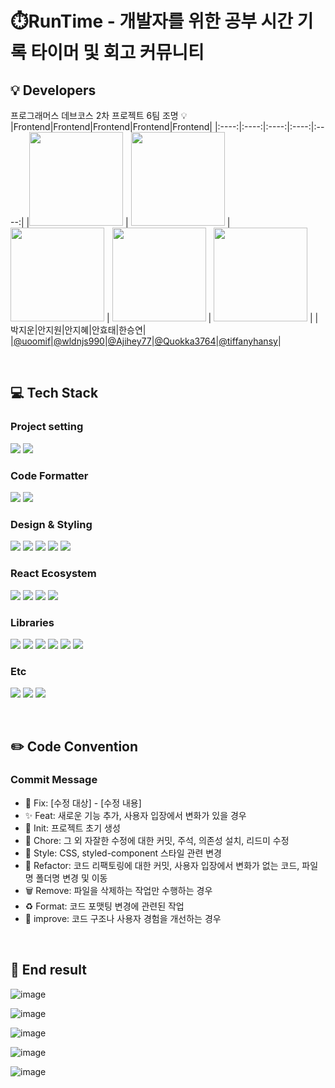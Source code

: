 # ⏱️RunTime - 개발자를 위한 공부 시간 기록 타이머 및 회고 커뮤니티 

## 💡 Developers
프로그래머스 데브코스 2차 프로젝트 6팀 조명 💡
|Frontend|Frontend|Frontend|Frontend|Frontend|
|:----:|:----:|:----:|:----:|:----:|
|<img src="https://github.com/user-attachments/assets/6a5fcc77-a8c9-488a-8a01-3f23cccdf813"  width="150"/> | <img src="https://github.com/user-attachments/assets/25a4b528-8685-4944-9e13-5d9bba78abeb"  width="150"/> | <img src="https://github.com/user-attachments/assets/6936b616-eedd-4615-80ba-25f496aec840"  width="150"/> | <img src="https://github.com/user-attachments/assets/73f15487-9f91-4897-b890-bceeec31e61b"  width="150"/> | <img src="https://github.com/user-attachments/assets/9168006a-f84c-4fb9-a343-0ce95bce8a13"  width="150"/> | 
|박지운|안지원|안지혜|안효태|한승연|
|[@uoomif](https://github.com/uoomif)|[@wldnjs990](https://github.com/wldnjs990)|[@Ajihey77](https://github.com/Ajihey77)|[@Quokka3764](https://github.com/Quokka3764)|[@tiffanyhansy](https://github.com/tiffanyhansy)|


<br/>

## 💻 Tech Stack
### Project setting
  
<img src="https://img.shields.io/badge/pnpm-F69220?style=for-the-badge&logo=pnpm&logoColor=white"> <img src="https://img.shields.io/badge/vite-646CFF?style=for-the-badge&logo=vite&logoColor=white"> 

### Code Formatter

<img src="https://img.shields.io/badge/eslint-4B32C3?style=for-the-badge&logo=eslint&logoColor=white"> <img src="https://img.shields.io/badge/prettier-F7B93E?style=for-the-badge&logo=prettier&logoColor=white">

### Design & Styling
<img src="https://img.shields.io/badge/figma-F24E1E?style=for-the-badge&logo=figma&logoColor=white"> <img src="https://img.shields.io/badge/tailwindcss-06B6D4?style=for-the-badge&logo=tailwindcss&logoColor=white"> <img src="https://img.shields.io/badge/CSS-1572B6?style=for-the-badge&logo=css3&logoColor=white"> <img src="https://img.shields.io/badge/styled--components-DB7093?style=for-the-badge&logo=styledcomponents&logoColor=white"> <img src="https://img.shields.io/badge/mui-007FFF?style=for-the-badge&logo=mui&logoColor=white">

### React Ecosystem
<img src="https://img.shields.io/badge/React-61DAFB?style=for-the-badge&logo=react&logoColor=black"> <img src="https://img.shields.io/badge/react--dom-61DAFB?style=for-the-badge&logo=react&logoColor=black"> <img src="https://img.shields.io/badge/react--router-CA4245?style=for-the-badge&logo=reactrouter&logoColor=white"> <img src="https://img.shields.io/badge/zustand-2C3E50?style=for-the-badge&logo=javascript&logoColor=white">

### Libraries

<img src="https://img.shields.io/badge/i18next-26A69A?style=for-the-badge&logo=i18next&logoColor=white"> <img src="https://img.shields.io/badge/react--quill-FFCE00?style=for-the-badge&logo=quill&logoColor=black"> <img src="https://img.shields.io/badge/uuid-085E8D?style=for-the-badge&logo=uuid&logoColor=white"> <img src="https://img.shields.io/badge/dayjs-FF5F57?style=for-the-badge&logo=javascript&logoColor=white"> <img src="https://img.shields.io/badge/clsx-FB503B?style=for-the-badge&logo=javascript&logoColor=white"> <img src="https://img.shields.io/badge/axios-5A29E4?style=for-the-badge&logo=axios&logoColor=white">

### Etc
  <img src="https://img.shields.io/badge/notion-000000?style=for-the-badge&logo=notion&logoColor=white"> <img src="https://img.shields.io/badge/slack-4A154B?style=for-the-badge&logo=slack&logoColor=white"> <img src="https://img.shields.io/badge/github-181717?style=for-the-badge&logo=github&logoColor=white">

<br/>

## ✏️ Code Convention 
### Commit Message
- 🚨 Fix: [수정 대상] - [수정 내용]
- ✨ Feat: 새로운 기능 추가, 사용자 입장에서 변화가 있을 경우
- 🎉 Init: 프로젝트 초기 생성
- 📝 Chore: 그 외 자잘한 수정에 대한 커밋, 주석, 의존성 설치, 리드미 수정
- 💄 Style: CSS, styled-component 스타일 관련 변경
- 🔨 Refactor: 코드 리팩토링에 대한 커밋, 사용자 입장에서 변화가 없는 코드, 파일명 폴더명 변경 및 이동 
- 🗑️ Remove: 파일을 삭제하는 작업만 수행하는 경우
- ♻️ Format: 코드 포맷팅 변경에 관련된 작업
- 🎨 improve: 코드 구조나 사용자 경험을 개선하는 경우 

<br/>

## 🏅 End result 

![image](https://github.com/user-attachments/assets/22d3e2a7-4565-48e3-8cf3-929fecc1173a)

![image](https://github.com/user-attachments/assets/0d77e8f6-9e00-4b7c-81e8-4802ad667433)

![image](https://github.com/user-attachments/assets/5d9d9ce3-e8df-4eff-ab16-7b2bd15ca66c)

![image](https://github.com/user-attachments/assets/e053ff19-48fa-4a25-b404-c5f60419d179)

![image](https://github.com/user-attachments/assets/fef1c4ca-15c1-440f-a00c-8db092bbc693)





